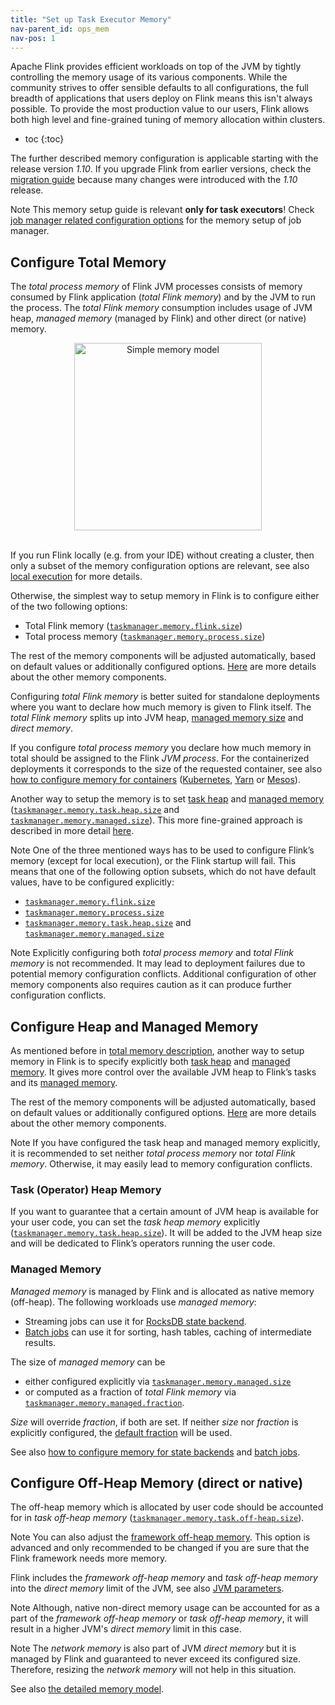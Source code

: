 ```yaml
---
title: "Set up Task Executor Memory"
nav-parent_id: ops_mem
nav-pos: 1
---
```

<!--
Licensed to the Apache Software Foundation (ASF) under one
or more contributor license agreements.  See the NOTICE file
distributed with this work for additional information
regarding copyright ownership.  The ASF licenses this file
to you under the Apache License, Version 2.0 (the
"License"); you may not use this file except in compliance
with the License.  You may obtain a copy of the License at

  http://www.apache.org/licenses/LICENSE-2.0

Unless required by applicable law or agreed to in writing,
software distributed under the License is distributed on an
"AS IS" BASIS, WITHOUT WARRANTIES OR CONDITIONS OF ANY
KIND, either express or implied.  See the License for the
specific language governing permissions and limitations
under the License.
-->

Apache Flink provides efficient workloads on top of the JVM by tightly controlling the memory usage of its various components.
While the community strives to offer sensible defaults to all configurations, the full breadth of applications
that users deploy on Flink means this isn't always possible. To provide the most production value to our users,
Flink allows both high level and fine-grained tuning of memory allocation within clusters.

* toc
{:toc}

The further described memory configuration is applicable starting with the release version *1.10*. If you upgrade Flink
from earlier versions, check the [migration guide](mem_migration.html) because many changes were introduced with the *1.10* release.

<span class="label label-info">Note</span> This memory setup guide is relevant <strong>only for task executors</strong>!
Check [job manager related configuration options](../config.html#jobmanager-heap-size) for the memory setup of job manager.

## Configure Total Memory

The *total process memory* of Flink JVM processes consists of memory consumed by Flink application (*total Flink memory*)
and by the JVM to run the process. The *total Flink memory* consumption includes usage of JVM heap,
*managed memory* (managed by Flink) and other direct (or native) memory.

<center>
  <img src="{{ site.baseurl }}/fig/simple_mem_model.svg" width="300px" alt="Simple memory model" usemap="#simple-mem-model">
</center>
<br />

If you run FIink locally (e.g. from your IDE) without creating a cluster, then only a subset of the memory configuration
options are relevant, see also [local execution](mem_detail.html#local-execution) for more details.

Otherwise, the simplest way to setup memory in Flink is to configure either of the two following options:
* Total Flink memory ([`taskmanager.memory.flink.size`](../config.html#taskmanager-memory-flink-size))
* Total process memory ([`taskmanager.memory.process.size`](../config.html#taskmanager-memory-process-size))

The rest of the memory components will be adjusted automatically, based on default values or additionally configured options.
[Here](mem_detail.html#detailed-memory-model) are more details about the other memory components.

Configuring *total Flink memory* is better suited for standalone deployments where you want to declare how much memory
is given to Flink itself. The *total Flink memory* splits up into JVM heap, [managed memory size](#managed-memory)
and *direct memory*.

If you configure *total process memory* you declare how much memory in total should be assigned to the Flink *JVM process*.
For the containerized deployments it corresponds to the size of the requested container, see also
[how to configure memory for containers](mem_tuning.html#configure-memory-for-containers)
([Kubernetes](../deployment/kubernetes.html), [Yarn](../deployment/yarn_setup.html) or [Mesos](../deployment/mesos.html)).

Another way to setup the memory is to set [task heap](#task-operator-heap-memory) and [managed memory](#managed-memory)
([`taskmanager.memory.task.heap.size`](../config.html#taskmanager-memory-task-heap-size) and [`taskmanager.memory.managed.size`](../config.html#taskmanager-memory-managed-size)).
This more fine-grained approach is described in more detail [here](#configure-heap-and-managed-memory).

<span class="label label-info">Note</span> One of the three mentioned ways has to be used to configure Flink’s memory (except for local execution), or the Flink startup will fail.
This means that one of the following option subsets, which do not have default values, have to be configured explicitly:
* [`taskmanager.memory.flink.size`](../config.html#taskmanager-memory-flink-size)
* [`taskmanager.memory.process.size`](../config.html#taskmanager-memory-process-size)
* [`taskmanager.memory.task.heap.size`](../config.html#taskmanager-memory-task-heap-size) and [`taskmanager.memory.managed.size`](../config.html#taskmanager-memory-managed-size)

<span class="label label-info">Note</span> Explicitly configuring both *total process memory* and *total Flink memory* is not recommended.
It may lead to deployment failures due to potential memory configuration conflicts. Additional configuration
of other memory components also requires caution as it can produce further configuration conflicts.

## Configure Heap and Managed Memory

As mentioned before in [total memory description](#configure-total-memory), another way to setup memory in Flink is
to specify explicitly both [task heap](#task-operator-heap-memory) and [managed memory](#managed-memory).
It gives more control over the available JVM heap to Flink’s tasks and its [managed memory](#managed-memory).

The rest of the memory components will be adjusted automatically, based on default values or additionally configured options.
[Here](mem_detail.html#detailed-memory-model) are more details about the other memory components.

<span class="label label-info">Note</span> If you have configured the task heap and managed memory explicitly, it is recommended to set neither
*total process memory* nor *total Flink memory*. Otherwise, it may easily lead to memory configuration conflicts.

### Task (Operator) Heap Memory

If you want to guarantee that a certain amount of JVM heap is available for your user code, you can set the *task heap memory*
explicitly ([`taskmanager.memory.task.heap.size`](../config.html#taskmanager-memory-task-heap-size)).
It will be added to the JVM heap size and will be dedicated to Flink’s operators running the user code.

### Managed Memory

*Managed memory* is managed by Flink and is allocated as native memory (off-heap). The following workloads use *managed memory*:
* Streaming jobs can use it for [RocksDB state backend](../state/state_backends.html#the-rocksdbstatebackend).
* [Batch jobs](../../dev/batch) can use it for sorting, hash tables, caching of intermediate results.

The size of *managed memory* can be
* either configured explicitly via [`taskmanager.memory.managed.size`](../config.html#taskmanager-memory-managed-size)
* or computed as a fraction of *total Flink memory* via [`taskmanager.memory.managed.fraction`](../config.html#taskmanager-memory-managed-fraction).

*Size* will override *fraction*, if both are set.
If neither *size* nor *fraction* is explicitly configured, the [default fraction](../config.html#taskmanager-memory-managed-fraction) will be used.

See also [how to configure memory for state backends](mem_tuning.html#configure-memory-for-state-backends) and [batch jobs](mem_tuning.html#configure-memory-for-batch-jobs).

## Configure Off-Heap Memory (direct or native)

The off-heap memory which is allocated by user code should be accounted for in *task off-heap memory*
([`taskmanager.memory.task.off-heap.size`](../config.html#taskmanager-memory-task-off-heap-size)).

<span class="label label-info">Note</span> You can also adjust the [framework off-heap memory](mem_detail.html#framework-memory). This option is advanced
and only recommended to be changed if you are sure that the Flink framework needs more memory.

Flink includes the *framework off-heap memory* and *task off-heap memory* into the *direct memory* limit of the JVM,
see also [JVM parameters](mem_detail.html#jvm-parameters).

<span class="label label-info">Note</span> Although, native non-direct memory usage can be accounted for as a part of the
*framework off-heap memory* or *task off-heap memory*, it will result in a higher JVM's *direct memory* limit in this case.

<span class="label label-info">Note</span> The *network memory* is also part of JVM *direct memory* but it is managed by Flink and guaranteed
to never exceed its configured size. Therefore, resizing the *network memory* will not help in this situation.

See also [the detailed memory model](mem_detail.html#detailed-memory-model).
